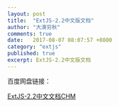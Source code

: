 ```yaml
---
layout: post
title:  "ExtJS-2.2中文版文档"
author: "大漠穷秋"
comments: true
date:   2017-08-07 08:07:57 +0800
category: "extjs"
published: true
excerpt: ExtJS-2.2中文版文档
---
```

百度网盘链接：

<a href="http://pan.baidu.com/s/1miieQiG" target="_blank">ExtJS-2.2中文文档CHM</a>